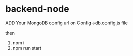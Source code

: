 # backend-node

ADD Your MongoDB config url on Config->db.config.js file

then
1) npm i
2) npm run start
